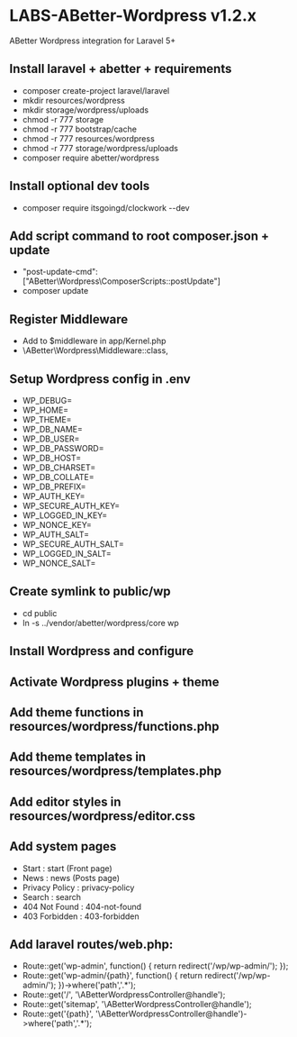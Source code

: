 # LABS-ABetter-Wordpress v1.2.x

ABetter Wordpress integration for Laravel 5+

## Install laravel + abetter + requirements
- composer create-project laravel/laravel
- mkdir resources/wordpress
- mkdir storage/wordpress/uploads
- chmod -r 777 storage
- chmod -r 777 bootstrap/cache
- chmod -r 777 resources/wordpress
- chmod -r 777 storage/wordpress/uploads
- composer require abetter/wordpress

## Install optional dev tools
- composer require itsgoingd/clockwork --dev

## Add script command to root composer.json + update
- "post-update-cmd": ["ABetter\\Wordpress\\ComposerScripts::postUpdate"]
- composer update

## Register Middleware
- Add to $middleware in app/Kernel.php
- \ABetter\Wordpress\Middleware::class,

## Setup Wordpress config in .env
- WP_DEBUG=
- WP_HOME=
- WP_THEME=
- WP_DB_NAME=
- WP_DB_USER=
- WP_DB_PASSWORD=
- WP_DB_HOST=
- WP_DB_CHARSET=
- WP_DB_COLLATE=
- WP_DB_PREFIX=
- WP_AUTH_KEY=
- WP_SECURE_AUTH_KEY=
- WP_LOGGED_IN_KEY=
- WP_NONCE_KEY=
- WP_AUTH_SALT=
- WP_SECURE_AUTH_SALT=
- WP_LOGGED_IN_SALT=
- WP_NONCE_SALT=

## Create symlink to public/wp
- cd public
- ln -s ../vendor/abetter/wordpress/core wp

## Install Wordpress and configure

## Activate Wordpress plugins + theme

## Add theme functions in resources/wordpress/functions.php
## Add theme templates in resources/wordpress/templates.php
## Add editor styles in resources/wordpress/editor.css

## Add system pages
- Start : start (Front page)
- News : news (Posts page)
- Privacy Policy : privacy-policy
- Search : search
- 404 Not Found : 404-not-found
- 403 Forbidden : 403-forbidden

## Add laravel routes/web.php:
- Route::get('wp-admin', function() { return redirect('/wp/wp-admin/'); });
- Route::get('wp-admin/{path}', function() { return redirect('/wp/wp-admin/'); })->where('path','.*');
- Route::get('/', '\ABetterWordpressController@handle');
- Route::get('sitemap', '\ABetterWordpressController@handle');
- Route::get('{path}', '\ABetterWordpressController@handle')->where('path','.*');
